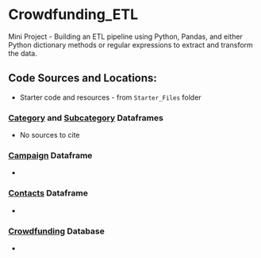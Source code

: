 # Crowdfunding_ETL
Mini Project - Building an ETL pipeline using Python, Pandas, and either Python dictionary methods or regular expressions to extract and transform the data.

## Code Sources and Locations:

- Starter code and resources - from `Starter_Files` folder

### [Category](Resources/category.csv) and [Subcategory](Resources/subcategory.csv) Dataframes

- No sources to cite

### [Campaign](Resources/campaign.csv) Dataframe

-



### [Contacts](Resources/contacts.xlsx) Dataframe

-



### [Crowdfunding]() Database

-